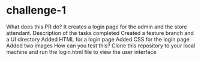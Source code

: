 # challenge-1
What does this PR do? It creates a login page for the admin and the store attendant.  Description of the tasks completed      Created a feature branch and a UI directory     Added HTML for a login page     Added CSS for the login page     Added two images  How can you test this? Clone this repository to your local machine and run the login.html file to view the user interface
